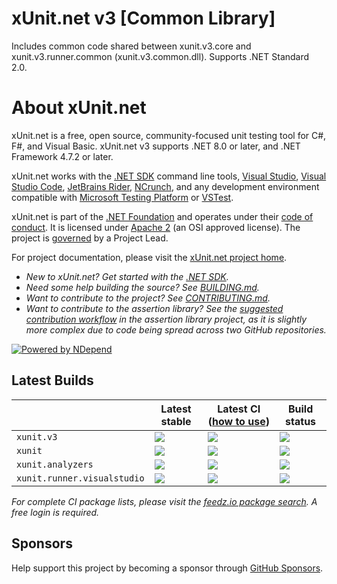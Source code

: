 # xUnit.net v3 [Common Library]

Includes common code shared between xunit.v3.core and xunit.v3.runner.common (xunit.v3.common.dll). Supports .NET Standard 2.0.

# About xUnit.net

xUnit.net is a free, open source, community-focused unit testing tool for C#, F#, and Visual Basic. xUnit.net v3 supports .NET 8.0 or later, and .NET Framework 4.7.2 or later.

xUnit.net works with the [.NET SDK](https://dotnet.microsoft.com/download) command line tools, [Visual Studio](https://visualstudio.microsoft.com/), [Visual Studio Code](https://code.visualstudio.com/), [JetBrains Rider](https://www.jetbrains.com/rider/), [NCrunch](https://www.ncrunch.net/), and any development environment compatible with [Microsoft Testing Platform](https://learn.microsoft.com/dotnet/core/testing/microsoft-testing-platform-intro) or [VSTest](https://github.com/microsoft/vstest).

xUnit.net is part of the [.NET Foundation](https://www.dotnetfoundation.org/) and operates under their [code of conduct](https://www.dotnetfoundation.org/code-of-conduct). It is licensed under [Apache 2](https://opensource.org/licenses/Apache-2.0) (an OSI approved license). The project is [governed](/governance) by a Project Lead.

For project documentation, please visit the [xUnit.net project home](https://xunit.net/).

* _New to xUnit.net? Get started with the [.NET SDK](https://xunit.net/docs/getting-started/v3/getting-started)._
* _Need some help building the source? See [BUILDING.md](https://github.com/xunit/xunit/tree/main/BUILDING.md)._
* _Want to contribute to the project? See [CONTRIBUTING.md](https://github.com/xunit/.github/tree/main/CONTRIBUTING.md)._
* _Want to contribute to the assertion library? See the [suggested contribution workflow](https://github.com/xunit/assert.xunit/tree/main/README.md#suggested-contribution-workflow) in the assertion library project, as it is slightly more complex due to code being spread across two GitHub repositories._

[![Powered by NDepend](https://raw.github.com/xunit/media/main/powered-by-ndepend-transparent.png)](http://www.ndepend.com/)

## Latest Builds

|                             | Latest stable                                                                                                                            | Latest CI ([how to use](https://xunit.net/docs/using-ci-builds))                                                                                                                                                                          | Build status
| --------------------------- | ---------------------------------------------------------------------------------------------------------------------------------------- | ------------------------------------------------------------------------------------------------------------------------------------------------------------------------------------------------------------------------ | ------------
| `xunit.v3`                  | [![](https://img.shields.io/nuget/v/xunit.v3.svg?logo=nuget)](https://www.nuget.org/packages/xunit.v3)                                   | [![](https://img.shields.io/badge/endpoint.svg?url=https://f.feedz.io/xunit/xunit/shield/xunit.v3/latest&color=f58142)](https://feedz.io/org/xunit/repository/xunit/packages/xunit.v3)                                   | [![](https://img.shields.io/endpoint.svg?url=https://actions-badge.atrox.dev/xunit/xunit/badge%3Fref%3Dmain&amp;label=build)](https://actions-badge.atrox.dev/xunit/xunit/goto?ref=main)
| `xunit`                     | [![](https://img.shields.io/nuget/v/xunit.svg?logo=nuget)](https://www.nuget.org/packages/xunit)                                         | [![](https://img.shields.io/badge/endpoint.svg?url=https://f.feedz.io/xunit/xunit/shield/xunit/latest&color=f58142)](https://feedz.io/org/xunit/repository/xunit/packages/xunit)                                         | [![](https://img.shields.io/endpoint.svg?url=https://actions-badge.atrox.dev/xunit/xunit/badge%3Fref%3Dv2&amp;label=build)](https://actions-badge.atrox.dev/xunit/xunit/goto?ref=v2)
| `xunit.analyzers`           | [![](https://img.shields.io/nuget/v/xunit.analyzers.svg?logo=nuget)](https://www.nuget.org/packages/xunit.analyzers)                     | [![](https://img.shields.io/badge/endpoint.svg?url=https://f.feedz.io/xunit/xunit/shield/xunit.analyzers/latest&color=f58142)](https://feedz.io/org/xunit/repository/xunit/packages/xunit.analyzers)                     | [![](https://img.shields.io/endpoint.svg?url=https://actions-badge.atrox.dev/xunit/xunit.analyzers/badge%3Fref%3Dmain&amp;label=build)](https://actions-badge.atrox.dev/xunit/xunit.analyzers/goto?ref=main)
| `xunit.runner.visualstudio` | [![](https://img.shields.io/nuget/v/xunit.runner.visualstudio.svg?logo=nuget)](https://www.nuget.org/packages/xunit.runner.visualstudio) | [![](https://img.shields.io/badge/endpoint.svg?url=https://f.feedz.io/xunit/xunit/shield/xunit.runner.visualstudio/latest&color=f58142)](https://feedz.io/org/xunit/repository/xunit/packages/xunit.runner.visualstudio) | [![](https://img.shields.io/endpoint.svg?url=https://actions-badge.atrox.dev/xunit/visualstudio.xunit/badge%3Fref%3Dmain&amp;label=build)](https://actions-badge.atrox.dev/xunit/visualstudio.xunit/goto?ref=main)

*For complete CI package lists, please visit the [feedz.io package search](https://feedz.io/org/xunit/repository/xunit/search). A free login is required.*

## Sponsors

Help support this project by becoming a sponsor through [GitHub Sponsors](https://github.com/sponsors/xunit).
